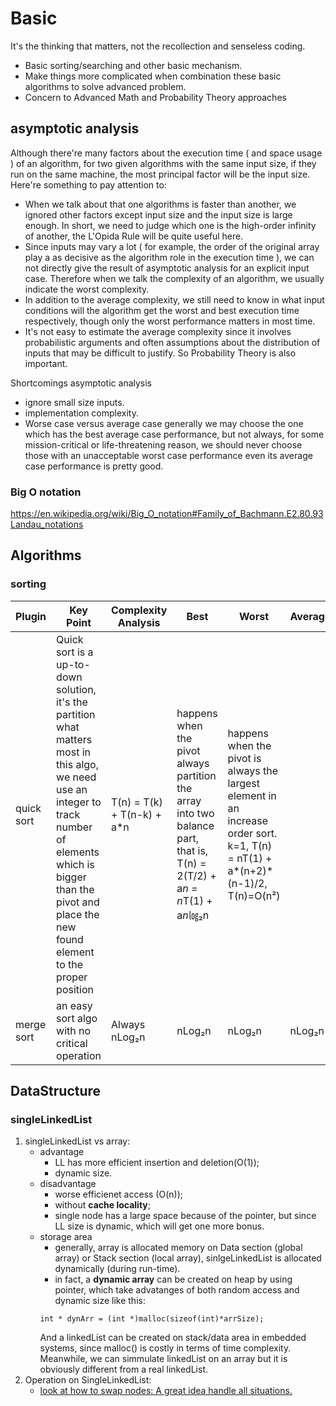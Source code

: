 # Basic

It's the thinking that matters, not the recollection and senseless coding.

  - Basic sorting/searching and other basic mechanism.
  - Make things more complicated when combination these basic algorithms to solve advanced problem.
  - Concern to Advanced Math and Probability Theory approaches

## asymptotic analysis
Although there're many factors about the execution time ( and space usage ) of an algorithm, for two given algorithms with the same input size, if they run on the same machine, the most principal factor will be the input size. Here're something to pay attention to:
 * When we talk about that one algorithms is faster than another, we ignored other factors except input size and the input size is large enough. In short, we need to judge which one is the high-order infinity of another, the L'Opida Rule will be quite useful here.
 * Since inputs may vary a lot ( for example, the order of the original array play a as decisive as the algorithm  role in the execution time ),  we can not directly give the result of asymptotic analysis for an explicit input case. Therefore when we talk the complexity of an algorithm, we usually indicate the worst complexity. 
 * In addition to the average complexity, we still need to know in what input conditions will the algorithm get the worst and best execution time respectively, though only the worst performance matters in most time.
 * It's not easy to estimate the average complexity since it involves probabilistic arguments and often assumptions about the distribution of inputs that may be difficult to justify. So Probability Theory is also important.

Shortcomings asymptotic analysis
* ignore small size inputs.
* implementation complexity.
* Worse case versus average case
  generally we may choose the one which has the best average case performance, but not always, for some mission-critical or life-threatening reason, we should never choose those with an unacceptable worst case performance even its average case performance is pretty good.
### Big O notation
https://en.wikipedia.org/wiki/Big_O_notation#Family_of_Bachmann.E2.80.93Landau_notations

## Algorithms
### sorting
| Plugin | Key Point | Complexity Analysis | Best  | Worst  | Average |
| ------ | ------ | ------ | ------ | ------ | ------ |
| quick sort | Quick sort is a up-to-down solution, it's the partition what matters most in this algo, we need use an integer to track number of elements which is bigger than the pivot and place the new found element to the proper position | T(n) = T(k) + T(n-k) + a*n | happens when the pivot always partition the array into two balance part, that is, T(n) = 2(T/2) + a*n = n*T(1) + a*n*㏒₂n| happens when the pivot is always the largest element in an increase order sort.  k=1, T(n) = nT(1) + a*(n+2)*(n-1)/2, T(n)=O(n²) | 
| merge sort | an easy sort algo with no critical operation | Always nLog₂n | nLog₂n | nLog₂n | nLog₂n |

## DataStructure
### singleLinkedList
1. singleLinkedList vs array:
	+ advantage
		+ LL has more efficient insertion and deletion(O(1)); 
		+ dynamic size.
	+ disadvantage
		+ worse efficienet access (O(n));
		+ without **cache locality**;
		+ single node has a large space because of the pointer, but since LL size is dynamic, which will get one more bonus.
	+ storage area
		+ generally, array is allocated memory on Data section (global array) or Stack section (local array), sinlgeLinkedList is allocated dynamically (during run-time).
		+ in fact, a **dynamic array** can be created on heap by using pointer, which take advatanges of both random access and  dynamic size like this: 
        ```
        int * dynArr = (int *)malloc(sizeof(int)*arrSize);
        ```
        And a linkedList can be created on stack/data area in embedded systems, since malloc()  is costly in terms of time complexity.
        Meanwhile,  we can simmulate linkedList on an array but it is obviously different from a real linkedList.
2. Operation on SingleLinkedList:
    + [look at how to swap nodes: A great idea handle all situations.](https://github.com/zpflyyer/DsAndAlg/commit/f28e3ff2140648ef8ad7f08e964910dc53cece28)
        
